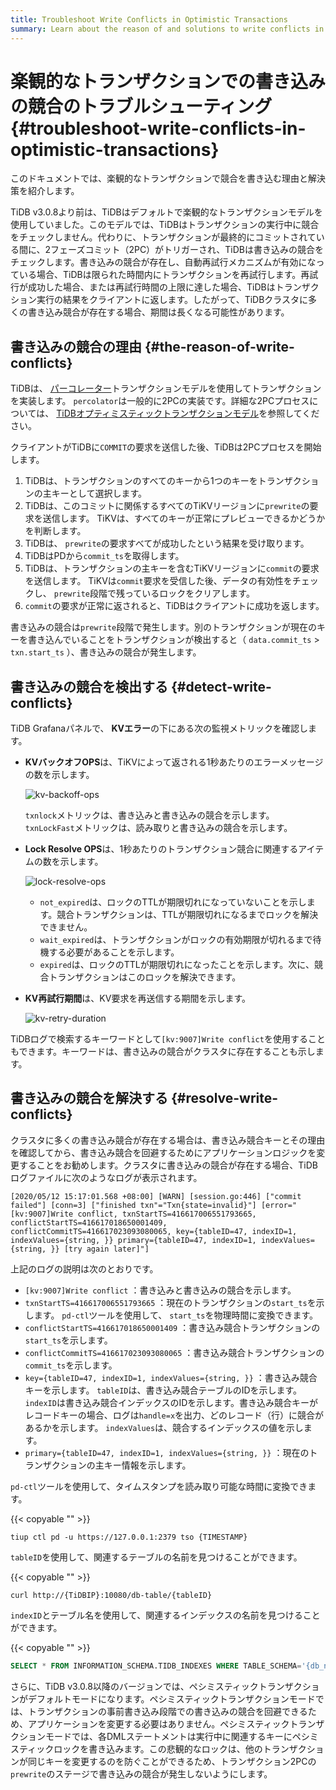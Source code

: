 ```yaml
---
title: Troubleshoot Write Conflicts in Optimistic Transactions
summary: Learn about the reason of and solutions to write conflicts in optimistic transactions.
---
```


# 楽観的なトランザクションでの書き込みの競合のトラブルシューティング {#troubleshoot-write-conflicts-in-optimistic-transactions}

このドキュメントでは、楽観的なトランザクションで競合を書き込む理由と解決策を紹介します。

TiDB v3.0.8より前は、TiDBはデフォルトで楽観的なトランザクションモデルを使用していました。このモデルでは、TiDBはトランザクションの実行中に競合をチェックしません。代わりに、トランザクションが最終的にコミットされている間に、2フェーズコミット（2PC）がトリガーされ、TiDBは書き込みの競合をチェックします。書き込みの競合が存在し、自動再試行メカニズムが有効になっている場合、TiDBは限られた時間内にトランザクションを再試行します。再試行が成功した場合、または再試行時間の上限に達した場合、TiDBはトランザクション実行の結果をクライアントに返します。したがって、TiDBクラスタに多くの書き込み競合が存在する場合、期間は長くなる可能性があります。

## 書き込みの競合の理由 {#the-reason-of-write-conflicts}

TiDBは、 [パーコレーター](https://www.usenix.org/legacy/event/osdi10/tech/full_papers/Peng.pdf)トランザクションモデルを使用してトランザクションを実装します。 `percolator`は一般的に2PCの実装です。詳細な2PCプロセスについては、 [TiDBオプティミスティックトランザクションモデル](/optimistic-transaction.md)を参照してください。

クライアントがTiDBに`COMMIT`の要求を送信した後、TiDBは2PCプロセスを開始します。

1.  TiDBは、トランザクションのすべてのキーから1つのキーをトランザクションの主キーとして選択します。
2.  TiDBは、このコミットに関係するすべてのTiKVリージョンに`prewrite`の要求を送信します。 TiKVは、すべてのキーが正常にプレビューできるかどうかを判断します。
3.  TiDBは、 `prewrite`の要求すべてが成功したという結果を受け取ります。
4.  TiDBはPDから`commit_ts`を取得します。
5.  TiDBは、トランザクションの主キーを含むTiKVリージョンに`commit`の要求を送信します。 TiKVは`commit`要求を受信した後、データの有効性をチェックし、 `prewrite`段階で残っているロックをクリアします。
6.  `commit`の要求が正常に返されると、TiDBはクライアントに成功を返します。

書き込みの競合は`prewrite`段階で発生します。別のトランザクションが現在のキーを書き込んでいることをトランザクションが検出すると（ `data.commit_ts` &gt; `txn.start_ts` ）、書き込みの競合が発生します。

## 書き込みの競合を検出する {#detect-write-conflicts}

TiDB Grafanaパネルで、 **KVエラー**の下にある次の監視メトリックを確認します。

-   **KVバックオフOPS**は、TiKVによって返される1秒あたりのエラーメッセージの数を示します。

    ![kv-backoff-ops](/media/troubleshooting-write-conflict-kv-backoff-ops.png)

    `txnlock`メトリックは、書き込みと書き込みの競合を示します。 `txnLockFast`メトリックは、読み取りと書き込みの競合を示します。

-   **Lock Resolve OPS**は、1秒あたりのトランザクション競合に関連するアイテムの数を示します。

    ![lock-resolve-ops](/media/troubleshooting-write-conflict-lock-resolve-ops.png)

    -   `not_expired`は、ロックのTTLが期限切れになっていないことを示します。競合トランザクションは、TTLが期限切れになるまでロックを解決できません。
    -   `wait_expired`は、トランザクションがロックの有効期限が切れるまで待機する必要があることを示します。
    -   `expired`は、ロックのTTLが期限切れになったことを示します。次に、競合トランザクションはこのロックを解決できます。

-   **KV再試行期間**は、KV要求を再送信する期間を示します。

    ![kv-retry-duration](/media/troubleshooting-write-conflict-kv-retry-duration.png)

TiDBログで検索するキーワードとして`[kv:9007]Write conflict`を使用することもできます。キーワードは、書き込みの競合がクラスタに存在することも示します。

## 書き込みの競合を解決する {#resolve-write-conflicts}

クラスタに多くの書き込み競合が存在する場合は、書き込み競合キーとその理由を確認してから、書き込み競合を回避するためにアプリケーションロジックを変更することをお勧めします。クラスタに書き込みの競合が存在する場合、TiDBログファイルに次のようなログが表示されます。

```log
[2020/05/12 15:17:01.568 +08:00] [WARN] [session.go:446] ["commit failed"] [conn=3] ["finished txn"="Txn{state=invalid}"] [error="[kv:9007]Write conflict, txnStartTS=416617006551793665, conflictStartTS=416617018650001409, conflictCommitTS=416617023093080065, key={tableID=47, indexID=1, indexValues={string, }} primary={tableID=47, indexID=1, indexValues={string, }} [try again later]"]
```

上記のログの説明は次のとおりです。

-   `[kv:9007]Write conflict` ：書き込みと書き込みの競合を示します。
-   `txnStartTS=416617006551793665` ：現在のトランザクションの`start_ts`を示します。 `pd-ctl`ツールを使用して、 `start_ts`を物理時間に変換できます。
-   `conflictStartTS=416617018650001409` ：書き込み競合トランザクションの`start_ts`を示します。
-   `conflictCommitTS=416617023093080065` ：書き込み競合トランザクションの`commit_ts`を示します。
-   `key={tableID=47, indexID=1, indexValues={string, }}` ：書き込み競合キーを示します。 `tableID`は、書き込み競合テーブルのIDを示します。 `indexID`は書き込み競合インデックスのIDを示します。書き込み競合キーがレコードキーの場合、ログは`handle=x`を出力、どのレコード（行）に競合があるかを示します。 `indexValues`は、競合するインデックスの値を示します。
-   `primary={tableID=47, indexID=1, indexValues={string, }}` ：現在のトランザクションの主キー情報を示します。

`pd-ctl`ツールを使用して、タイムスタンプを読み取り可能な時間に変換できます。

{{< copyable "" >}}

```shell
tiup ctl pd -u https://127.0.0.1:2379 tso {TIMESTAMP}
```

`tableID`を使用して、関連するテーブルの名前を見つけることができます。

{{< copyable "" >}}

```shell
curl http://{TiDBIP}:10080/db-table/{tableID}
```

`indexID`とテーブル名を使用して、関連するインデックスの名前を見つけることができます。

{{< copyable "" >}}

```sql
SELECT * FROM INFORMATION_SCHEMA.TIDB_INDEXES WHERE TABLE_SCHEMA='{db_name}' AND TABLE_NAME='{table_name}' AND INDEX_ID={indexID};
```

さらに、TiDB v3.0.8以降のバージョンでは、ペシミスティックトランザクションがデフォルトモードになります。ペシミスティックトランザクションモードでは、トランザクションの事前書き込み段階での書き込みの競合を回避できるため、アプリケーションを変更する必要はありません。ペシミスティックトランザクションモードでは、各DMLステートメントは実行中に関連するキーにペシミスティックロックを書き込みます。この悲観的なロックは、他のトランザクションが同じキーを変更するのを防ぐことができるため、トランザクション2PCの`prewrite`のステージで書き込みの競合が発生しないようにします。
